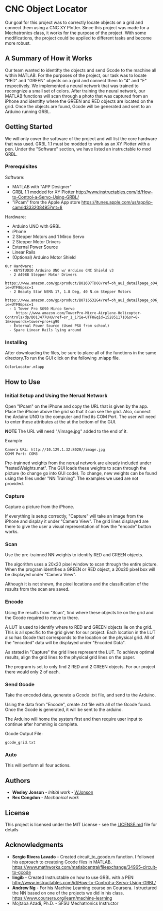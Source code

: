 # CNC Object Locator


Our goal for this project was to correctly locate objects on a grid and connect them using a CNC XY Plotter. Since this project was made for a Mechatronics class, it works for the purpose of the project. With some modifications, the project could be applied to different tasks and become more robust.

## A Summary of How it Works

Our team wanted to identifty the objects and send Gcode to the machine all within MATLAB. For the purposes of the project, our task was to locate "RED" and "GREEN" objects on a grid and connect them to "4" and "E" respectively. We implemented a neural network that was trained to recongnize a small set of colors. After training the neural network, our MATLAB functions will scan through a photo that was captured from an iPhone and identifty where the GREEN and RED objects are located on the grid. Once the objects are found, Gcode will be generated and sent to an Arduino running GRBL.

## Getting Started

We will only cover the software of the project and will list the core hardware that was used. GRBL 1.1 must be modded to work as an XY Plotter with a pen. Under the "Software" section, we have listed an instructable to mod GRBL.

### Prerequisites

Software:
  - MATLAB with "APP Designer"
  - GRBL 1.1 modded for XY Plotter
     http://www.instructables.com/id/How-to-Control-a-Servo-Using-GRBL/
  - "IPcam" from the Apple App store
     https://itunes.apple.com/us/app/ip-cam/id333208495?mt=8

Hardware:
  - Arduino UNO with GRBL
  - iPhone
  - 2 Stepper Motors and 1 Mirco Servo
  - 2 Stepper Motor Drivers
  - External Power Source
  - Linear Rails
  - (Optional) Arduino Motor Shield

```
Our Hardware:
  - KEYSTUDIO Arduino UNO w/ Arduino CNC Shield v3
  - 2 A4988 Stepper Motor Drivers
     https://www.amazon.com/gp/product/B016O7TD6O/ref=oh_aui_detailpage_o04_s00?ie=UTF8&psc=1
  - 2 Beauty Star NEMA 17, 1.8 Deg, 40 N.cm Stepper Motors
     https://www.amazon.com/gp/product/B0716S32G4/ref=oh_aui_detailpage_o06_s00?ie=UTF8&psc=1
  - 1 Tower Pro SG90 Mirco Servo
     https://www.amazon.com/TowerPro-Micro-Airplane-Helicopter-Controls/dp/B01J477UHU/ref=sr_1_1?ie=UTF8&qid=1528511710&sr=8-1&keywords=tower+pro+sg90
  - External Power Source (Used PSU from school)
  - Spare Linear Rails lying around
```

### Installing

After downloading the files, be sure to place all of the functions in the same directory.To run the GUI click on the following .mlapp file.

```
ColorLocator.mlapp
```

## How to Use

### Initial Setup and Using the Nerual Network

Open "IPcam" on the iPhone and copy the URL that is given by the app. Place the iPhone above the grid so that it can see the grid. Also, connect the Arduino UNO to the computer and find its COM Port. The user will need to enter these attributes at the at the bottom of the GUI.

**NOTE** The URL will need "//image.jpg" added to the end of it.

Example
```
Camera URL: http://10.129.1.32:8020//image.jpg
COMM Port: COM8
```

Pre-trainned weights from the nerual network are already included under "testedWeights.mat". The GUI loads these weights to scan through the picture (to change go into GUI code). To change, new weights can be found using the files under "NN Training". The examples we used are not provided.

### Capture

Capture a picture from the iPhone.

If everything is setup correctly, "Capture" will take an image from the iPhone and display it under "Camera View". The grid lines displayed are there to give the user a visual representation of how the "encode" button works.

### Scan

Use the pre-trainned NN weights to identify RED and GREEN objects.

The algorithm uses a 20x20 pixel window to scan through the entire picture. When the program identifies a GREEN or RED object, a 20x20 pixel box will be displayed under "Camera View".

Although it is not shown, the pixel locations and the classification of the results from the scan are saved.

### Encode

Using the results from "Scan", find where these objects lie on the grid and the Gcode required to move to there.

A LUT is used to identify where to RED and GREEN objects lie on the grid. This is all specific to the grid given for our project. Each location in the LUT also has Gcode that corresponds to the location on the physical grid. All of the "encoded" data will be displayed under "Encoded Data".

As stated in "Capture" the grid lines represent the LUT. To achieve optimal results, align the grid lines to the physical grid lines on the paper.

The program is set to only find 2 RED and 2 GREEN objects. For our project there would only 2 of each.

### Send Gcode

Take the encoded data, generate a Gcode .txt file, and send to the Arduino.

Using the data from "Encode", create .txt file with all of the Gcode found. Once the Gcode is generated, it will be sent to the arduino.

The Arduino will home the system first and then require user input to continue after homming is complete.

Gcode Output File:
```
gcode_grid.txt
```

### Auto

This will perform all four actions.

## Authors

* **Wesley Jonson** - *Initial work* - [WJonson](https://github.com/WJonson)
* **Rex Congdon**   - *Mechanical work*

## License

This project is licensed under the MIT License - see the [LICENSE.md](LICENSE.md) file for details

## Acknowledgments

* **Sergio Rivera Lavado** - Created circuit_to_gcode.m function. I followed his approach to createing Gcode files in MATLAB.
	https://www.mathworks.com/matlabcentral/fileexchange/34965-circuit-to-gcode
* **lingib** - Created Instructable on how to use GRBL with a PEN
	http://www.instructables.com/id/How-to-Control-a-Servo-Using-GRBL/
* **Andrew Ng** - For his Machine Learning course on Coursera. I structured the NN based on one of the projects we did in his class.
	https://www.coursera.org/learn/machine-learning
* Mojtaba Azadi, Ph.D. - SFSU Mechatronics Instructor
